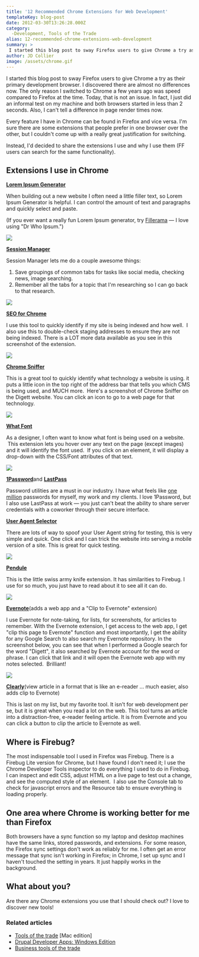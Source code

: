 ```yaml
---
title: '12 Recommended Chrome Extensions for Web Development'
templateKey: blog-post
date: 2012-03-30T13:26:28.000Z
category: 
  -Development, Tools of the Trade
alias: 12-recommended-chrome-extensions-web-development
summary: > 
 I started this blog post to sway Firefox users to give Chrome a try as their primary development browser. I discovered there are almost no differences now. The only reason I switched to Chrome a few years ago was speed compared to Firefox at the time. Today, that is not an issue. In fact, I just did an informal test on my machine and both browsers started in less than 2 seconds. Also, I can't tell a difference in page render times now.
author: JD Collier
image: /assets/chrome.gif
---
```


I started this blog post to sway Firefox users to give Chrome a try as their primary development browser. I discovered there are almost no differences now. The only reason I switched to Chrome a few years ago was speed compared to Firefox at the time. Today, that is not an issue. In fact, I just did an informal test on my machine and both browsers started in less than 2 seconds. Also, I can't tell a difference in page render times now.

Every feature I have in Chrome can be found in Firefox and vice versa. I'm sure there are some extensions that people prefer in one browser over the other, but I couldn't come up with a really great justification for switching.

Instead, I'd decided to share the extensions I use and why I use them (FF users can search for the same functionality).

**Extensions I use in Chrome**
------------------------------

[**Lorem Ipsum Generator**](https://chrome.google.com/webstore/detail/lorem-ipsum-generator/dmpfoncmmihgkooacnplecaopcefceam)

When building out a new website I often need a little filler text, so Lorem Ipsum Generator is helpful. I can control the amount of text and paragraphs and quickly select and paste.

(If you ever want a really fun Lorem Ipsum generator, try [Fillerama](http://fillerama.io/) — I love using "Dr Who Ipsum.")

![](/sites/default/files/loremipsum.png)

[**Session Manager**](https://chrome.google.com/webstore/detail/session-manager/bbcnbpafconjjigibnhbfmmgdbbkcjfi/related)

Session Manager lets me do a couple awesome things:

1.  Save groupings of common tabs for tasks like social media, checking news, image searching. 
2.  Remember all the tabs for a topic that I'm researching so I can go back to that research.

![](/sites/default/files/session_manager.jpeg)

[**SEO for Chrome**](https://chrome.google.com/webstore/detail/seo-for-chrome/oangcciaeihlfmhppegpdceadpfaoclj)

I use this tool to quickly identify if my site is being indexed and how well.  I also use this to double-check staging addresses to ensure they are not being indexed. There is a LOT more data available as you see in this screenshot of the extension.

![](/sites/default/files/seo_for_chrome.png)

[**Chrome Sniffer**](https://chrome.google.com/webstore/detail/appspector/homgcnaoacgigpkkljjjekpignblkeae)

This is a great tool to quickly identify what technology a website is using. it puts a little icon in the top right of the address bar that tells you which CMS is being used, and MUCH more.  Here's a screenshot of Chrome Sniffer on the Digett website. You can click an icon to go to a web page for that technology. 

![](/sites/default/files/chrome_sniffer.png)

[**What Font**](https://chrome.google.com/webstore/detail/whatfont/jabopobgcpjmedljpbcaablpmlmfcogm)

As a designer, I often want to know what font is being used on a website.  This extension lets you hover over any text on the page (except images) and it will identify the font used.  If you click on an element, it will display a drop-down with the CSS/Font attributes of that text.

![](/sites/default/files/what_font.png)

[**1Password**](https://agilebits.com/onepassword/mac)and [**LastPass**](https://lastpass.com/)

Password utilities are a must in our industry. I have what feels like [one million](https://www.youtube.com/watch?v=l91ISfcuzDw) passwords for myself, my work and my clients. I love 1Password, but I also use LastPass at work — you just can't beat the ability to share server credentials with a coworker through their secure interface.

[**User Agent Selector**](https://chrome.google.com/webstore/detail/user-agent-selector/fnbmdojpgjpmjjmnjdnbobcdhenmmgod)

There are lots of way to spoof your User Agent string for testing, this is very simple and quick. One click and I can trick the website into serving a mobile version of a site. This is great for quick testing.

![](/sites/default/files/user_agent_selector.png)

[**Pendule**](https://chrome.google.com/webstore/detail/pendule/gbkffbkamcejhkcaocmkdeiiccpmjfdi)

This is the little swiss army knife extension. It has similarities to Firebug. I use for so much, you just have to read about it to see all it can do.

![](/sites/default/files/pendule.jpeg)

[**Evernote**](https://chrome.google.com/webstore/detail/evernote-web/lbfehkoinhhcknnbdgnnmjhiladcgbol)(adds a web app and a "Clip to Evernote" extension)

I use Evernote for note-taking, for lists, for screenshots, for articles to remember. With the Evernote extension, I get access to the web app, I get "clip this page to Evernote" function and most importantly, I get the ability for any Google Search to also search my Evernote repository. In the screenshot below, you can see that when I performed a Google search for the word "Digett", it also searched by Evernote account for the word or phrase. I can click that link and it will open the Evernote web app with my notes selected.  Brilliant!

![](/sites/default/files/evernote_search.png)

[**Clearly**](https://chrome.google.com/webstore/detail/clearly/iooicodkiihhpojmmeghjclgihfjdjhj)(view article in a format that is like an e-reader … much easier, also adds clip to Evernote)

This is last on my list, but my favorite tool. It isn't for web development per se, but it is great when you read a lot on the web. This tool turns an article into a distraction-free, e-reader feeling article. It is from Evernote and you can click a button to clip the article to Evernote as well.

**Where is Firebug?**
---------------------

The most indispensable tool I used in Firefox was Firebug. There is a Firebug Lite version for Chrome, but I have found I don't need it; I use the Chrome Developer Tools inspector to do everything I used to do in Firebug. I can inspect and edit CSS, adjust HTML on a live page to test out a change, and see the computed style of an element.  I also use the Console tab to check for javascript errors and the Resource tab to ensure everything is loading properly.

**One area where Chrome is working better for me than Firefox**
---------------------------------------------------------------

Both browsers have a sync function so my laptop and desktop machines have the same links, stored passwords, and extensions. For some reason, the Firefox sync settings don't work as reliably for me. I often get an error message that sync isn't working in Firefox; in Chrome, I set up sync and I haven't touched the setting in years. It just happily works in the background.

**What about you?**
-------------------

Are there any Chrome extensions you use that I should check out? I love to discover new tools!

### Related articles

*   [Tools of the trade](/blog/08/12/2011/tools-trade) \[Mac edition\]
*   [Drupal Developer Apps: Windows Edition](/blog/08/17/2011/drupal-developer-apps-windows-edition)
*   [Business tools of the trade](/blog/10/21/2011/business-tools-trade)